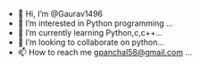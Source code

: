 - 👋 Hi, I’m @Gaurav1496
- 👀 I’m interested in Python programming ...
- 🌱 I’m currently learning Python,c,c++...
- 💞️ I’m looking to collaborate on python...
- 📫 How to reach me gpanchal58@gmail.com ...

<!---
Gaurav1496/Gaurav1496 is a ✨ special ✨ repository because its `README.md` (this file) appears on your GitHub profile.
You can click the Preview link to take a look at your changes.
--->
